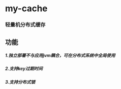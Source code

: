 # my-cache

### 轻量机分布式缓存


## 功能

##### 1.独立部署不与应用jvm耦合，可在分布式系统中全局使用
##### 2.支持key过期时间
##### 3.支持分布式锁
